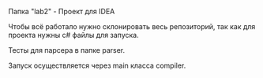 Папка "lab2" - Проект для IDEA

Чтобы всё работало нужно склонировать весь репозиторий, так как для проекта нужны c# файлы для запуска.

Тесты для парсера в папке parser.

Запуск осуществляется через main класса compiler.
